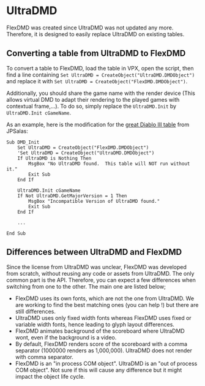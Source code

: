 # UltraDMD

FlexDMD was created since UltraDMD was not updated any more. Therefore, it is designed to easily replace UltraDMD on existing tables.

## Converting a table from UltraDMD to FlexDMD

To convert a table to FlexDMD, load the table in VPX, open the script, then find a line containing `Set UltraDMD = CreateObject("UltraDMD.DMDObject")` and replace it with `Set UltraDMD = CreateObject("FlexDMD.DMDObject")`.

Additionally, you should share the game name with the render device (This allows virtual DMD to adapt their rendering to the played games with contextual frame,...). To do so, simply replace the `UltraDMD.Init` by `UltraDMD.Init cGameName`.

As an example, here is the modification for the [great Diablo III table](https://www.vpforums.org/index.php?app=downloads&showfile=12750) from JPSalas:
```VBScript
Sub DMD_Init
    Set UltraDMD = CreateObject("FlexDMD.DMDObject")
    'Set UltraDMD = CreateObject("UltraDMD.DMDObject")
    If UltraDMD is Nothing Then
        MsgBox "No UltraDMD found.  This table will NOT run without it."
        Exit Sub
    End If

    UltraDMD.Init cGameName
    If Not UltraDMD.GetMajorVersion = 1 Then
        MsgBox "Incompatible Version of UltraDMD found."
        Exit Sub
    End If
	
    ...
	
End Sub
```

## Differences between UltraDMD and FlexDMD
Since the license from UltraDMD was unclear, FlexDMD was developed from scratch, without reusing any code or assets from UltraDMD. The only common part is the API. Therefore, you can expect a few differences when switching from one to the other. The main one are listed below;
* FlexDMD uses its own fonts, which are not the one from UltraDMD. We are working to find the best matching ones (you can help !) but there are still differences.
* UltraDMD uses only fixed width fonts whereas FlexDMD uses fixed or variable width fonts, hence leading to glyph layout differences.
* FlexDMD animates background of the scoreboard where UltraDMD wont, even if the background is a video.
* By default, FlexDMD renders score of the scoreboard with a comma separator (1000000 renders as 1,000,000). UltraDMD does not render with comma separator.
* FlexDMD is an "in process COM object". UltraDMD is an "out of process COM object". Not sure if this will cause any difference but it might impact the object life cycle.
